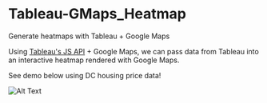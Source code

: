 # Tableau-GMaps_Heatmap
Generate heatmaps with Tableau + Google Maps

Using [Tableau's JS API](https://onlinehelp.tableau.com/current/api/js_api/en-us/JavaScriptAPI/js_api_ref.htm) + Google Maps, we can pass data from Tableau into an interactive heatmap rendered with Google Maps. 

See demo below using DC housing price data!

![Alt Text](https://thumbs.gfycat.com/CelebratedLegalEyas-size_restricted.gif)

